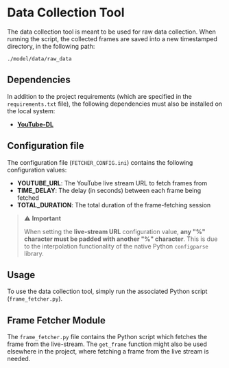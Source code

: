 # Data Collection Tool

The data collection tool is meant to be used for raw data collection. When running the script, the collected frames are
saved into a new timestamped directory, in the following path:

`./model/data/raw_data`

## Dependencies

In addition to the project requirements (which are specified in the `requirements.txt` file), the following dependencies 
must also be installed on the local system:

- [**YouTube-DL**](https://youtube-dl.org)

## Configuration file

The configuration file (`FETCHER_CONFIG.ini`) contains the following configuration values:
- **YOUTUBE_URL**: The YouTube live stream URL to fetch frames from
- **TIME_DELAY**: The delay (in seconds) between each frame being fetched
- **TOTAL_DURATION**: The total duration of the frame-fetching session

> ⚠️ **Important**
> 
> When setting the **live-stream URL** configuration value, **any "%" character must be padded with another "%" 
> character**. This is due to the interpolation functionality of the native Python `configparse` library.

## Usage

To use the data collection tool, simply run the associated Python script (`frame_fetcher.py`).

## Frame Fetcher Module

The `frame_fetcher.py` file contains the Python script which fetches the frame from the live-stream. The `get_frame` 
function might also be used elsewhere in the project, where fetching a frame from the live stream is needed.
